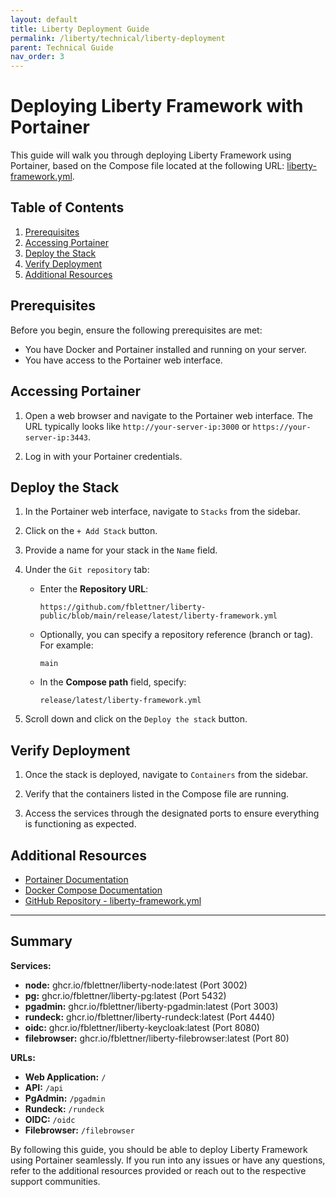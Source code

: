 ```yaml
---
layout: default
title: Liberty Deployment Guide
permalink: /liberty/technical/liberty-deployment
parent: Technical Guide
nav_order: 3
---
```


# Deploying Liberty Framework with Portainer

This guide will walk you through deploying Liberty Framework using Portainer, based on the Compose file located at the following URL: [liberty-framework.yml](https://github.com/fblettner/liberty-public/blob/main/release/latest/liberty-framework.yml).


## Table of Contents

1. [Prerequisites](#prerequisites)
2. [Accessing Portainer](#accessing-portainer)
3. [Deploy the Stack](#deploy-the-stack)
4. [Verify Deployment](#verify-deployment)
5. [Additional Resources](#additional-resources)

## Prerequisites

Before you begin, ensure the following prerequisites are met:

- You have Docker and Portainer installed and running on your server.
- You have access to the Portainer web interface.

## Accessing Portainer

1. Open a web browser and navigate to the Portainer web interface. The URL typically looks like `http://your-server-ip:3000` or `https://your-server-ip:3443`.

2. Log in with your Portainer credentials.

## Deploy the Stack

1. In the Portainer web interface, navigate to `Stacks` from the sidebar.

2. Click on the `+ Add Stack` button.

3. Provide a name for your stack in the `Name` field.

4. Under the `Git repository` tab:

    - Enter the **Repository URL**: 
      ```
      https://github.com/fblettner/liberty-public/blob/main/release/latest/liberty-framework.yml
      ```

    - Optionally, you can specify a repository reference (branch or tag). For example:
      ```
      main
      ```

    - In the **Compose path** field, specify:
      ```
      release/latest/liberty-framework.yml
      ```

5. Scroll down and click on the `Deploy the stack` button.

## Verify Deployment

1. Once the stack is deployed, navigate to `Containers` from the sidebar.

2. Verify that the containers listed in the Compose file are running.

3. Access the services through the designated ports to ensure everything is functioning as expected.

## Additional Resources

- [Portainer Documentation](https://documentation.portainer.io/)
- [Docker Compose Documentation](https://docs.docker.com/compose/)
- [GitHub Repository - liberty-framework.yml](https://github.com/fblettner/liberty-public/blob/main/release/latest/liberty-framework.yml)

---

## Summary

**Services:**
- **node:** ghcr.io/fblettner/liberty-node:latest (Port 3002)
- **pg:** ghcr.io/fblettner/liberty-pg:latest (Port 5432)
- **pgadmin:** ghcr.io/fblettner/liberty-pgadmin:latest (Port 3003)
- **rundeck:** ghcr.io/fblettner/liberty-rundeck:latest (Port 4440)
- **oidc:** ghcr.io/fblettner/liberty-keycloak:latest (Port 8080)
- **filebrowser:** ghcr.io/fblettner/liberty-filebrowser:latest (Port 80)

**URLs:**
- **Web Application:** `/`
- **API:** `/api`
- **PgAdmin:** `/pgadmin`
- **Rundeck:** `/rundeck`
- **OIDC:** `/oidc`
- **Filebrowser:** `/filebrowser`

By following this guide, you should be able to deploy Liberty Framework using Portainer seamlessly. If you run into any issues or have any questions, refer to the additional resources provided or reach out to the respective support communities.
